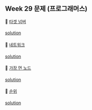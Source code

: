 ## Week 29 문제 (프로그래머스)

👀 [타겟 넘버](https://programmers.co.kr/learn/courses/30/lessons/43165)
####
[solution](https://github.com/KimHunJin/Study-Book/blob/master/algorithm/src/programmers/TargetNumber.java)
####

👀 [네트워크](https://programmers.co.kr/learn/courses/30/lessons/43162)
####
[solution](https://github.com/KimHunJin/Study-Book/blob/master/algorithm/src/programmers/Network.java)
####

👀 [가장 먼 노드](https://programmers.co.kr/learn/courses/30/lessons/49189)
####
[solution](https://github.com/KimHunJin/Study-Book/blob/master/algorithm/src/programmers/FarthestNode.java)
####

👀 [순위](https://programmers.co.kr/learn/courses/30/lessons/49191)
####
[solution](https://github.com/KimHunJin/Study-Book/blob/master/algorithm/src/programmers/Rank.java)
####
